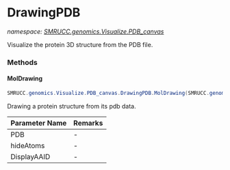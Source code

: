 ﻿# DrawingPDB
_namespace: [SMRUCC.genomics.Visualize.PDB_canvas](./index.md)_

Visualize the protein 3D structure from the PDB file.



### Methods

#### MolDrawing
```csharp
SMRUCC.genomics.Visualize.PDB_canvas.DrawingPDB.MolDrawing(SMRUCC.genomics.Data.RCSB.PDB.PDB,System.Boolean,System.Boolean)
```
Drawing a protein structure from its pdb data.

|Parameter Name|Remarks|
|--------------|-------|
|PDB|-|
|hideAtoms|-|
|DisplayAAID|-|



